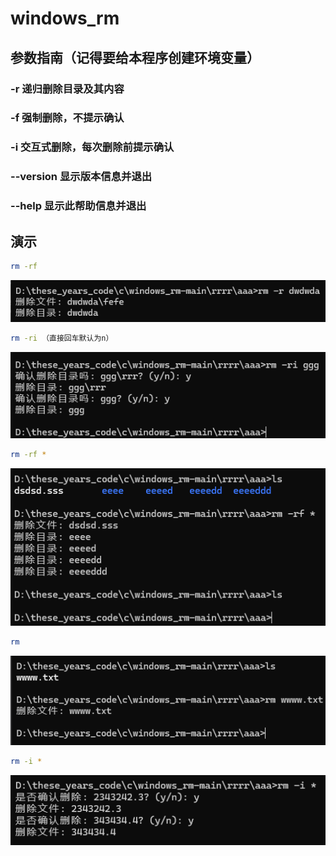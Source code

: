 # windows_rm

## 参数指南（记得要给本程序创建环境变量）

### -r	递归删除目录及其内容

### -f	强制删除，不提示确认

### -i	交互式删除，每次删除前提示确认

### --version     显示版本信息并退出

### --help     显示此帮助信息并退出

## 演示

```bash
rm -rf
```

![1734441395026](images/README/1734441395026.png)

```bash
rm -ri （直接回车默认为n）
```

![1734441471746](images/README/1734441471746.png)

```bash
rm -rf *
```

![1734441559955](images/README/1734441559955.png)

```bash
rm
```

![1734441669083](images/README/1734441669083.png)

```bash
rm -i *
```

![1734441740161](images/README/1734441740161.png)
